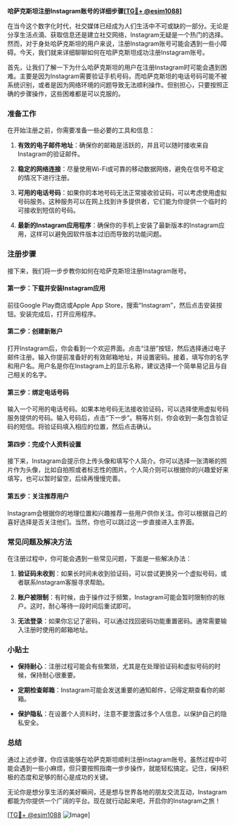 **哈萨克斯坦注册Instagram账号的详细步骤[[TG💪+ @esim1088](https://t.me/s/esim1088)]**

在当今这个数字化时代，社交媒体已经成为人们生活中不可或缺的一部分。无论是分享生活点滴、获取信息还是建立社交网络，Instagram无疑是一个热门的选择。然而，对于身处哈萨克斯坦的用户来说，注册Instagram账号可能会遇到一些小障碍。今天，我们就来详细聊聊如何在哈萨克斯坦成功注册Instagram账号。

首先，让我们了解一下为什么哈萨克斯坦的用户在注册Instagram时可能会遇到困难。主要是因为Instagram需要验证手机号码，而哈萨克斯坦的电话号码可能不被系统识别，或者是因为网络环境的问题导致无法顺利操作。但别担心，只要按照正确的步骤操作，这些困难都是可以克服的。

### 准备工作

在开始注册之前，你需要准备一些必要的工具和信息：

1. **有效的电子邮件地址**：确保你的邮箱是活跃的，并且可以随时接收来自Instagram的验证邮件。
   
2. **稳定的网络连接**：尽量使用Wi-Fi或可靠的移动数据网络，避免在信号不稳定的情况下进行注册。

3. **可用的电话号码**：如果你的本地号码无法正常接收验证码，可以考虑使用虚拟号码服务。这种服务可以在网上找到许多提供者，它们能为你提供一个临时的可接收到短信的号码。

4. **最新的Instagram应用程序**：确保你的手机上安装了最新版本的Instagram应用，这样可以避免因软件版本过旧而导致的功能问题。

### 注册步骤

接下来，我们将一步步教你如何在哈萨克斯坦注册Instagram账号。

#### 第一步：下载并安装Instagram应用

前往Google Play商店或Apple App Store，搜索“Instagram”，然后点击安装按钮。安装完成后，打开应用程序。

#### 第二步：创建新账户

打开Instagram后，你会看到一个欢迎界面。点击“注册”按钮，然后选择通过电子邮件注册。输入你提前准备好的有效邮箱地址，并设置密码。接着，填写你的名字和用户名。用户名是你在Instagram上的显示名称，建议选择一个简单易记且与自己相关的名字。

#### 第三步：绑定电话号码

输入一个可用的电话号码。如果本地号码无法接收验证码，可以选择使用虚拟号码服务提供的号码。输入号码后，点击“下一步”。稍等片刻，你会收到一条包含验证码的短信。将验证码填入相应的位置，然后点击确认。

#### 第四步：完成个人资料设置

接下来，Instagram会提示你上传头像和填写个人简介。你可以选择一张清晰的照片作为头像，比如自拍照或者标志性的图片。个人简介则可以根据你的兴趣爱好来填写，也可以暂时留空，后续再慢慢完善。

#### 第五步：关注推荐用户

Instagram会根据你的地理位置和兴趣推荐一些用户供你关注。你可以根据自己的喜好选择是否关注他们。当然，你也可以跳过这一步直接进入主界面。

### 常见问题及解决方法

在注册过程中，你可能会遇到一些常见问题，下面是一些解决办法：

1. **验证码未收到**：如果长时间未收到验证码，可以尝试更换另一个虚拟号码，或者联系Instagram客服寻求帮助。

2. **账户被限制**：有时候，由于操作过于频繁，Instagram可能会暂时限制你的账户。这时，耐心等待一段时间后重试即可。

3. **无法登录**：如果你忘记了密码，可以通过找回密码功能重置密码。通常需要输入注册时使用的邮箱地址。

### 小贴士

- **保持耐心**：注册过程可能会有些繁琐，尤其是在处理验证码和虚拟号码的时候，保持耐心很重要。
  
- **定期检查邮箱**：Instagram可能会发送重要的通知邮件，记得定期查看你的邮箱。

- **保护隐私**：在设置个人资料时，注意不要泄露过多个人信息，以保护自己的隐私安全。

### 总结

通过上述步骤，你应该能够在哈萨克斯坦顺利注册Instagram账号。虽然过程中可能会遇到一些小麻烦，但只要按照指南一步步操作，就能轻松搞定。记住，保持积极的态度和足够的耐心是成功的关键。

无论你是想分享生活的美好瞬间，还是想与世界各地的朋友交流互动，Instagram都能为你提供一个广阔的平台。现在就行动起来吧，开启你的Instagram之旅！

[[TG💪+ @esim1088](https://t.me/s/esim1088) ![Image](https://i.postimg.cc/4NQfJmqS/Snipaste-2025-05-13-00-14-12.png)]